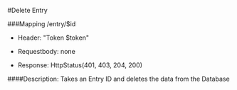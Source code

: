 #Delete Entry

###Mapping  /entry/$id
* Header: "Token $token"

* Requestbody: none

* Response: HttpStatus(401, 403, 204, 200)

####Description:
Takes an Entry ID and deletes the data from the Database